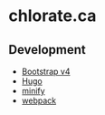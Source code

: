 chlorate.ca
===========

Development
-----------

* [Bootstrap v4](https://v4-alpha.getbootstrap.com)
* [Hugo](https://gohugo.io)
* [minify](https://github.com/tdewolff/minify/tree/master/cmd/minify)
* [webpack](https://webpack.js.org)
